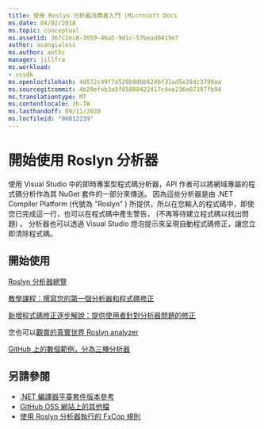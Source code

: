 ```yaml
---
title: 使用 Roslyn 分析器消費者入門 |Microsoft Docs
ms.date: 04/02/2018
ms.topic: conceptual
ms.assetid: 367c2ec8-3059-46a5-9d1c-57bead0419e7
author: acangialosi
ms.author: anthc
manager: jillfra
ms.workload:
- vssdk
ms.openlocfilehash: 4d572c49f7d528b9dbb624bf31ad5e28dc3799aa
ms.sourcegitcommit: 4b29efeb3a5f05888422417c4ee236e07197fb94
ms.translationtype: MT
ms.contentlocale: zh-TW
ms.lasthandoff: 09/11/2020
ms.locfileid: "90012239"
---
```

# <a name="get-started-with-roslyn-analyzers"></a>開始使用 Roslyn 分析器

使用 Visual Studio 中的即時專案型程式碼分析器，API 作者可以將網域專屬的程式碼分析作為其 NuGet 套件的一部分來傳送。 因為這些分析器是由 .NET Compiler Platform (代號為 "Roslyn" ) 所提供，所以在您輸入的程式碼中，即使您已完成這一行，也可以在程式碼中產生警告， (不再等待建立程式碼以找出問題) 。 分析器也可以透過 Visual Studio 燈泡提示來呈現自動程式碼修正，讓您立即清除程式碼。

## <a name="get-started"></a>開始使用

[Roslyn 分析器總覽](../code-quality/roslyn-analyzers-overview.md)

[教學課程：撰寫您的第一個分析器和程式碼修正](/dotnet/csharp/roslyn-sdk/tutorials/how-to-write-csharp-analyzer-code-fix)

[新增程式碼修正逐步解說：提供使用者針對分析器問題的修正](/archive/msdn-magazine/2015/february/csharp-adding-a-code-fix-to-your-roslyn-analyzer)

您也可以[觀賞的](https://channel9.msdn.com/events/Build/2015/3-725)[真實世界 Roslyn analyzer](../extensibility/roslyn-analyzers-and-code-aware-library-for-immutablearrays.md)

[GitHub 上的數個範例，分為三種分析器](https://github.com/dotnet/roslyn/blob/master/docs/analyzers/Analyzer%20Samples.md)

## <a name="see-also"></a>另請參閱

- [.NET 編譯器平臺套件版本參考](roslyn-version-support.md)
- [GitHub OSS 網站上的其他檔](https://github.com/dotnet/roslyn/tree/master/docs/analyzers)
- [使用 Roslyn 分析器執行的 FxCop 規則](../code-quality/fxcop-rule-port-status.md)